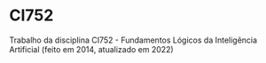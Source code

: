 # CI752
Trabalho da disciplina CI752 - Fundamentos Lógicos da Inteligência Artificial (feito em 2014, atualizado em 2022)

